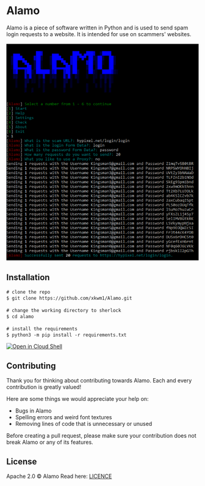 
# Alamo
Alamo is a piece of software written in Python and is used to send spam login requests to a website. It is intended for use on scammers' websites.
<br><br>
<img src="./images/alamo.png"/>

## Installation

```console
# clone the repo
$ git clone https://github.com/xkwm1/Alamo.git

# change the working directory to sherlock
$ cd alamo

# install the requirements
$ python3 -m pip install -r requirements.txt
```

[![Open in Cloud Shell](https://gstatic.com/cloudssh/images/open-btn.svg)](https://ssh.cloud.google.com/cloudshell/editor?cloudshell_git_repo=https%3A%2F%2Fgithub.com%2Fxkwm1%2FAlamo&cloudshell_git_branch=main)

## Contributing
Thank you for thinking about contributing towards Alamo. Each and every contribution is greatly valued!

Here are some things we would appreciate your help on:
- Bugs in Alamo
- Spelling errors and weird font textures
- Removing lines of code that is unnecessary or unused

Before creating a pull request, please make sure your contribution does not break Alamo or any of its features.

## License

Apache 2.0 © Alamo
Read here: [LICENCE](https://github.com/xkwm1/Alamo/blob/main/LICENSE)
